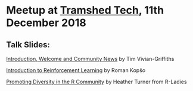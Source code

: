 # Meetup at [Tramshed Tech](http://www.tramshedtech.co.uk/index), 11th December 2018

## Talk Slides:

[Introduction, Welcome and Community News](https://github.com/pydatacardiff/meetups/blob/master/meetup_2018_12_11/Meetup%2011-12-18.pdf) by Tim Vivian-Griffiths

[Introduction to Reinforcement Learning](https://github.com/pydatacardiff/meetups/blob/master/meetup_2018_12_11/intro_to_reinforcement_learning.pdf) by Roman Kopšo

[Promoting Diversity in the R Community](https://github.com/pydatacardiff/meetups/blob/master/meetup_2018_12_11/Diversity_in_the_R_community.pdf) by Heather Turner from R-Ladies
